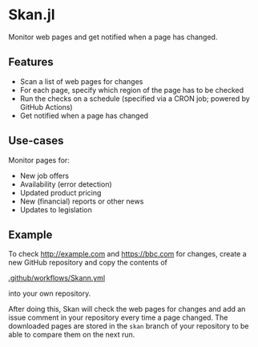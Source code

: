 # Skan.jl

**<WORK IN PROGRESS.>**

Monitor web pages and get notified when a page has changed.

## Features

- Scan a list of web pages for changes
- For each page, specify which region of the page has to be checked
- Run the checks on a schedule (specified via a CRON job; powered by GitHub Actions)
- Get notified when a page has changed

## Use-cases

Monitor pages for:

- New job offers
- Availability (error detection)
- Updated product pricing
- New (financial) reports or other news
- Updates to legislation

## Example

To check <http://example.com> and <https://bbc.com> for changes, create a new GitHub repository and copy the contents of

[.github/workflows/Skann.yml](https://github.com/rikhuijzer/Skann.jl/blob/main/.github/workflows/Skann.yml)

into your own repository.

After doing this, Skan will check the web pages for changes and add an issue comment in your repository every time a page changed.
The downloaded pages are stored in the `skan` branch of your repository to be able to compare them on the next run.

